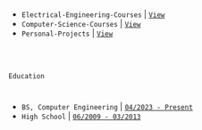 <br />

- `Electrical-Engineering-Courses` | [`View`](https://github.com/kentlouisetonino/kentlouisetonino/blob/develop/certification/Electrical-Engineering.md) <br />
- `Computer-Science-Courses` | [`View`](https://github.com/kentlouisetonino/kentlouisetonino/blob/develop/certification/Computer-Science.md) <br />
- `Personal-Projects` | [`View`](https://github.com/stars/kentlouisetonino/lists/engineering-projects) <br />


<br />
<br />

`Education`
#

- `BS, Computer Engineering` | [`04/2023 - Present`](https://github.com/kentlouisetonino/kentlouisetonino/blob/develop/education/02-BS-Computer-Engineering.md)
- `High School` | [`06/2009 - 03/2013`](https://github.com/kentlouisetonino/kentlouisetonino/blob/develop/education/01-High-School.md)
